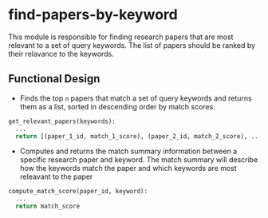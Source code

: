# find-papers-by-keyword

This module is responsible for finding research papers that are most relevant to a set of query keywords. The list of papers should be ranked by their relavance to the keywords.

## Functional Design
* Finds the top `n` papers that match a set of query keywords and returns them as a list, sorted in descending order by match scores.
```python
get_relevant_papers(keywords):
  ...
  return [(paper_1_id, match_1_score), (paper_2_id, match_2_score), ..., (paper_n_id, match_n_score)]
```
* Computes and returns the match summary information between a specific research paper and keyword. The match summary will describe how the keywords match the paper and which keywords are most releavant to the paper
```python
compute_match_score(paper_id, keyword):
  ...
  return match_score
```
